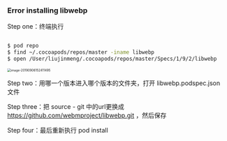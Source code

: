 ### Error installing libwebp



Step one：终端执行

```bash

$ pod repo
$ find ~/.cocoapods/repos/master -iname libwebp
$ open /User/liujinmeng/.cocoapods/repos/master/Specs/1/9/2/libwebp

```

<img src="/Users/liujinmeng/Library/Application Support/typora-user-images/image-20190906152411495.png" alt="image-20190906152411495" style="zoom:50%;" />

Step two：用哪一个版本进入哪个版本的文件夹，打开 libwebp.podspec.json 文件

Step three：把 source - git 中的url更换成 https://github.com/webmproject/libwebp.git ，然后保存

Step four：最后重新执行 pod install